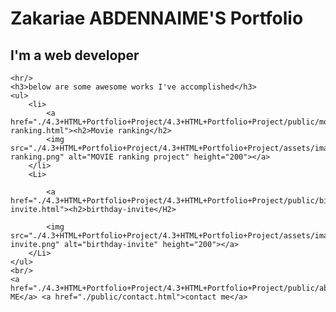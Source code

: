 <!DOCTYPE html>
<html lang="en">
<head>
    <meta charset="UTF-8">
    <meta name="viewport" content="width=device-width, initial-scale=1.0">
    <title>Zakariae Portfolio</title>
</head>
<body>
    <h1>Zakariae ABDENNAIME'S Portfolio</h1>
    <h2>I'm a web developer</h2>

    <hr/>
    <h3>below are some awesome works I've accomplished</h3>
    <ul>
        <li>
            <a href="./4.3+HTML+Portfolio+Project/4.3+HTML+Portfolio+Project/public/movie-ranking.html"><h2>Movie ranking</h2>
            <img src="./4.3+HTML+Portfolio+Project/4.3+HTML+Portfolio+Project/assets/images/movie-ranking.png" alt="MOVIE ranking project" height="200"></a>
        </li>
        <Li>
            
            <a href="./4.3+HTML+Portfolio+Project/4.3+HTML+Portfolio+Project/public/birthday-invite.html"><h2>birthday-invite</H2>
        
            <img src="./4.3+HTML+Portfolio+Project/4.3+HTML+Portfolio+Project/assets/images/birthday-invite.png" alt="birthday-invite" height="200"></a>
        </Li>
    </ul>
    <br/>
    <a href="./4.3+HTML+Portfolio+Project/4.3+HTML+Portfolio+Project/public/about.html">ABOUT ME</a> <a href="./public/contact.html">contact me</a>

</body>
</html>

